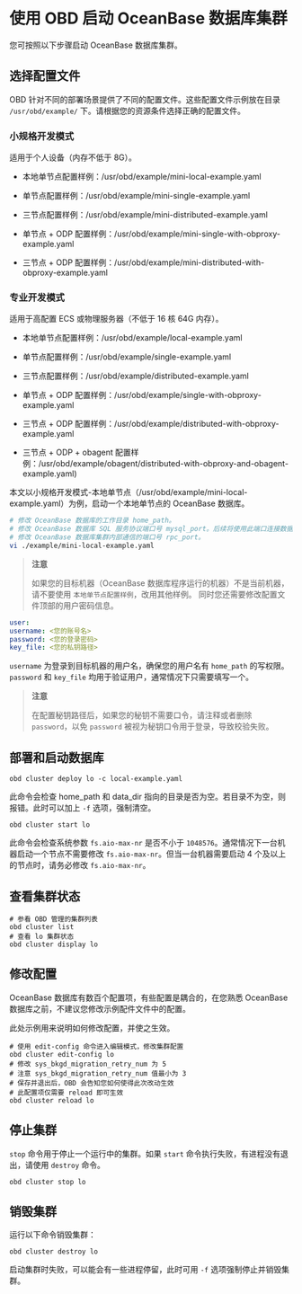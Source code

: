 # 使用 OBD 启动 OceanBase 数据库集群

您可按照以下步骤启动 OceanBase 数据库集群。

## 选择配置文件

OBD 针对不同的部署场景提供了不同的配置文件。这些配置文件示例放在目录 `/usr/obd/example/` 下。请根据您的资源条件选择正确的配置文件。

### 小规格开发模式

适用于个人设备（内存不低于 8G）。

* 本地单节点配置样例：/usr/obd/example/mini-local-example.yaml

* 单节点配置样例：/usr/obd/example/mini-single-example.yaml

* 三节点配置样例：/usr/obd/example/mini-distributed-example.yaml

* 单节点 + ODP 配置样例：/usr/obd/example/mini-single-with-obproxy-example.yaml

* 三节点 + ODP 配置样例：/usr/obd/example/mini-distributed-with-obproxy-example.yaml

### 专业开发模式

适用于高配置 ECS 或物理服务器（不低于 16 核 64G 内存）。

* 本地单节点配置样例：/usr/obd/example/local-example.yaml

* 单节点配置样例：/usr/obd/example/single-example.yaml

* 三节点配置样例：/usr/obd/example/distributed-example.yaml

* 单节点 + ODP 配置样例：/usr/obd/example/single-with-obproxy-example.yaml

* 三节点 + ODP 配置样例：/usr/obd/example/distributed-with-obproxy-example.yaml

* 三节点 + ODP + obagent 配置样例：/usr/obd/example/obagent/distributed-with-obproxy-and-obagent-example.yaml)

本文以小规格开发模式-本地单节点（/usr/obd/example/mini-local-example.yaml）为例，启动一个本地单节点的 OceanBase 数据库。

```bash
# 修改 OceanBase 数据库的工作目录 home_path。
# 修改 OceanBase 数据库 SQL 服务协议端口号 mysql_port。后续将使用此端口连接数据库。
# 修改 OceanBase 数据库集群内部通信的端口号 rpc_port。
vi ./example/mini-local-example.yaml
```

> **注意**
>
> 如果您的目标机器（OceanBase 数据库程序运行的机器）不是当前机器，请不要使用 `本地单节点配置样例`，改用其他样例。 同时您还需要修改配置文件顶部的用户密码信息。

```yaml
user:
username: <您的账号名>
password: <您的登录密码>
key_file: <您的私钥路径>
```

`username` 为登录到目标机器的用户名，确保您的用户名有 `home_path` 的写权限。`password` 和 `key_file` 均用于验证用户，通常情况下只需要填写一个。

> **注意**
>
> 在配置秘钥路径后，如果您的秘钥不需要口令，请注释或者删除 `password`，以免 `password` 被视为秘钥口令用于登录，导致校验失败。

## 部署和启动数据库

```shell
obd cluster deploy lo -c local-example.yaml
```

此命令会检查 home_path 和 data_dir 指向的目录是否为空。若目录不为空，则报错。此时可以加上 `-f` 选项，强制清空。

```shell
obd cluster start lo
```

此命令会检查系统参数 `fs.aio-max-nr` 是否不小于 `1048576`。通常情况下一台机器启动一个节点不需要修改 `fs.aio-max-nr`。但当一台机器需要启动 4 个及以上的节点时，请务必修改 `fs.aio-max-nr`。

## 查看集群状态

```shell
# 参看 OBD 管理的集群列表
obd cluster list
# 查看 lo 集群状态
obd cluster display lo
```

## 修改配置

OceanBase 数据库有数百个配置项，有些配置是耦合的，在您熟悉 OceanBase 数据库之前，不建议您修改示例配件文件中的配置。

此处示例用来说明如何修改配置，并使之生效。

```shell
# 使用 edit-config 命令进入编辑模式，修改集群配置
obd cluster edit-config lo
# 修改 sys_bkgd_migration_retry_num 为 5
# 注意 sys_bkgd_migration_retry_num 值最小为 3
# 保存并退出后，OBD 会告知您如何使得此次改动生效
# 此配置项仅需要 reload 即可生效
obd cluster reload lo
```

## 停止集群

`stop` 命令用于停止一个运行中的集群。如果 `start` 命令执行失败，有进程没有退出，请使用 `destroy` 命令。

```shell
obd cluster stop lo
```

## 销毁集群

运行以下命令销毁集群：

```shell
obd cluster destroy lo
```

启动集群时失败，可以能会有一些进程停留，此时可用 `-f` 选项强制停止并销毁集群。
